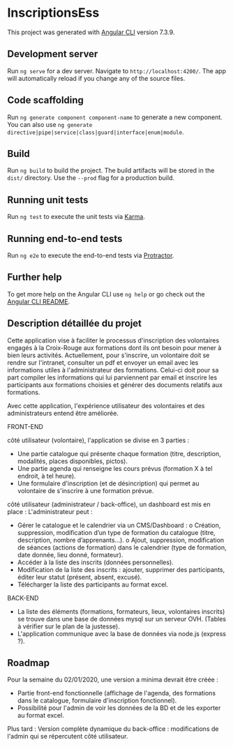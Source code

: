 # InscriptionsEss

This project was generated with [Angular CLI](https://github.com/angular/angular-cli) version 7.3.9.

## Development server

Run `ng serve` for a dev server. Navigate to `http://localhost:4200/`. The app will automatically reload if you change any of the source files.

## Code scaffolding

Run `ng generate component component-name` to generate a new component. You can also use `ng generate directive|pipe|service|class|guard|interface|enum|module`.

## Build

Run `ng build` to build the project. The build artifacts will be stored in the `dist/` directory. Use the `--prod` flag for a production build.

## Running unit tests

Run `ng test` to execute the unit tests via [Karma](https://karma-runner.github.io).

## Running end-to-end tests

Run `ng e2e` to execute the end-to-end tests via [Protractor](http://www.protractortest.org/).

## Further help

To get more help on the Angular CLI use `ng help` or go check out the [Angular CLI README](https://github.com/angular/angular-cli/blob/master/README.md).


## Description détaillée du projet 

Cette application vise à faciliter le processus d'inscription des volontaires engagés à la Croix-Rouge aux formations dont ils ont besoin pour mener à bien leurs activités.
Actuellement, pour s'inscrire, un volontaire doit se rendre sur l'intranet, consulter un pdf et envoyer un email avec les informations utiles à l'administrateur des formations. Celui-ci doit pour sa part compiler les informations qui lui parviennent par email et inscrire les participants aux formations choisies et générer des documents relatifs aux formations.

Avec cette application, l'expérience utilisateur des volontaires et des administrateurs entend être améliorée.

FRONT-END

côté utilisateur (volontaire), l'application se divise en 3 parties :

- Une partie catalogue qui présente chaque formation (titre, description, modalités, places disponibles, pictos).
- Une partie agenda qui renseigne les cours prévus (formation X à tel endroit, à tel heure).
- Une formulaire d'inscription (et de désincription) qui permet au volontaire de s'inscrire à une formation prévue.

côté utilisateur (administrateur / back-office), un dashboard est mis en place :
L'administrateur peut : 
- Gérer le catalogue et le calendrier via un CMS/Dashboard :
o Création, suppression, modification d’un type de formation du catalogue (titre, description, nombre d’apprenants…).
o Ajout, suppression, modification de séances (actions de formation) dans le calendrier (type de formation, date donnée, lieu donné, formateur).
- Accéder à la liste des inscrits (données personnelles).
- Modification de la liste des inscrits : ajouter, supprimer des participants, éditer leur statut (présent, absent, excusé).
- Télécharger la liste des participants au format excel.

BACK-END

- La liste des éléments (formations, formateurs, lieux, volontaires inscrits) se trouve dans une base de données mysql sur un serveur OVH. (Tables à vérifier sur le plan de la justesse).
- L'application communique avec la base de données via node.js (express ?).



## Roadmap

Pour la semaine du 02/01/2020, une version a minima devrait être créée :
- Partie front-end fonctionnelle (affichage de l'agenda, des formations dans le catalogue, formulaire d'inscription fonctionnel).
- Possibilité pour l'admin de voir les données de la BD et de les exporter au format excel.

Plus tard :
Version complète dynamique du back-office : modifications de l'admin qui se répercutent côté utilisateur.
